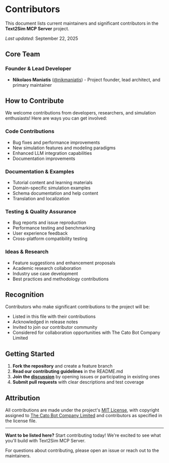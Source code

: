 # Contributors

This document lists current maintainers and significant contributors in the **Text2Sim MCP Server** project.

*Last updated:* September 22, 2025

## Core Team

### Founder & Lead Developer
- **Nikolaos Maniatis** ([@nikmaniatis](https://github.com/nikmaniatis)) - Project founder, lead architect, and primary maintainer

## How to Contribute

We welcome contributions from developers, researchers, and simulation enthusiasts! Here are ways you can get involved:

### Code Contributions
- Bug fixes and performance improvements
- New simulation features and modeling paradigms
- Enhanced LLM integration capabilities
- Documentation improvements

### Documentation & Examples
- Tutorial content and learning materials
- Domain-specific simulation examples
- Schema documentation and help content
- Translation and localization

### Testing & Quality Assurance
- Bug reports and issue reproduction
- Performance testing and benchmarking
- User experience feedback
- Cross-platform compatibility testing

### Ideas & Research
- Feature suggestions and enhancement proposals
- Academic research collaboration
- Industry use case development
- Best practices and methodology contributions

## Recognition

Contributors who make significant contributions to the project will be:
- Listed in this file with their contributions
- Acknowledged in release notes
- Invited to join our contributor community
- Considered for collaboration opportunities with The Cato Bot Company Limited

## Getting Started

1. **Fork the repository** and create a feature branch
2. **Read our contributing guidelines** in the README.md
3. **Join the [discussion](https://github.com/IamCatoBot/text2sim-MCP-server/discussions)** by opening issues or participating in existing ones
4. **Submit pull requests** with clear descriptions and test coverage

## Attribution

All contributions are made under the project's [MIT License](LICENSE), with copyright assigned to [The Cato Bot Company Limited](https://catobot.com) and contributors as specified in the license file.

---

**Want to be listed here?** Start contributing today! We're excited to see what you'll build with Text2Sim MCP Server.

For questions about contributing, please open an issue or reach out to the maintainers.
